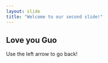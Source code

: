 ```yaml
---
layout: slide
title: "Welcome to our second slide!"
---
```

Love you Guo
---
Use the left arrow to go back!
